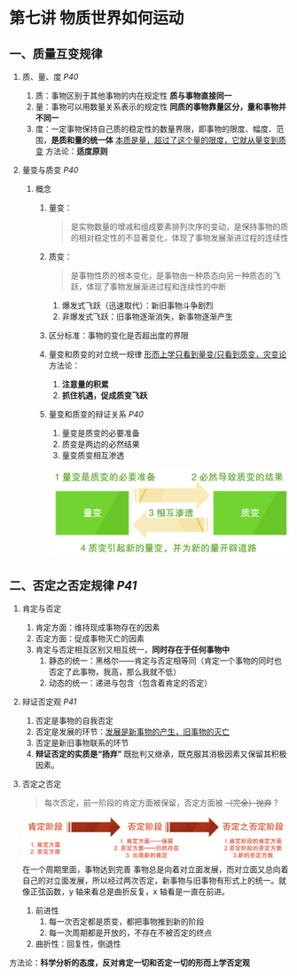 # 第七讲 物质世界如何运动

## 一、质量互变规律

1. 质、量、度 *P40*
   1. 质：事物区别于其他事物的内在规定性
      **质与事物直接同一**
   2. 量：事物可以用数量关系表示的规定性
      **同质的事物靠量区分，量和事物并不同一**
   3. 度：一定事物保持自己质的稳定性的数量界限，即事物的限度、幅度、范围，**是质和量的统一体**
      <u>本质是量，超过了这个量的限度，它就从量变到质变</u>
      方法论：**适度原则**

2. 量变与质变 *P40*
   1. 概念
      1. 量变：
         > 是实物数量的增减和组成要素排列次序的变动，是保持事物的质的相对稳定性的不显著变化，体现了事物发展渐进过程的连续性
      2. 质变：
         > 是事物性质的根本变化，是事物由一种质态向另一种质态的飞跃，体现了事物发展渐进过程和连续性的中断
         1. 爆发式飞跃（迅速取代）：新旧事物斗争剧烈
         2. 非爆发式飞跃：旧事物逐渐消失，新事物逐渐产生
      3. 区分标准：事物的变化是否超出度的界限
      4. 量变和质变的对立统一规律
          <u>形而上学只看到量变/只看到质变，灾变论</u>
          方法论：
          1. **注意量的积累**
          2. **抓住机遇，促成质变飞跃**
      5. 量变和质变的辩证关系 *P40*
          1. 量变是质变的必要准备
          2. 质变是两边的必然结果
          3. 量变质变相互渗透
  
          ![alt](assets/%E7%AC%AC%E4%B8%83%E8%AE%B2%20%E7%89%A9%E8%B4%A8%E4%B8%96%E7%95%8C%E5%A6%82%E4%BD%95%E8%BF%90%E5%8A%A8/量变与质变.png)

## 二、否定之否定规律 *P41*

1. 肯定与否定
   1. 肯定方面：维持现成事物存在的因素
   2. 否定方面：促成事物灭亡的因素
   3. 肯定与否定相互区别又相互统一，**同时存在于任何事物中**
       1. 静态的统一：黑格尔——肯定与否定相等同（肯定一个事物的同时也否定了此事物，我高，那么我就不低）
       2. 动态的统一：递进与包含（包含着肯定的否定）

2. 辩证否定观 *P41*
   1. 否定是事物的自我否定
   2. 否定是发展的环节：<u>发展是新事物的产生，旧事物的灭亡</u>
   3. 否定是新旧事物联系的环节
   4. **辩证否定的实质是“扬弃”** 既批判又继承，既克服其消极因素又保留其积极因素。

3. 否定之否定
   > 每次否定，前一阶段的肯定方面被保留，否定方面被 ~~（完全）抛弃~~ ?

   ![alt](assets/%E7%AC%AC%E4%B8%83%E8%AE%B2%20%E7%89%A9%E8%B4%A8%E4%B8%96%E7%95%8C%E5%A6%82%E4%BD%95%E8%BF%90%E5%8A%A8/否定之否定.png)
   在一个周期里面，事物达到完善
   事物总是向着对立面发展，而对立面又总向着自己的对立面发展，所以经过两次否定，新事物与旧事物有形式上的统一。就像正弦函数，y 轴来看总是曲折反复，x 轴看是一直在前进。

   1. 前进性
      1. 每一次否定都是质变，都把事物推到新的阶段
      2. 每一次周期都是开放的，不存在不被否定的终点
   2. 曲折性：回复性，倒退性

方法论：**科学分析的态度，反对肯定一切和否定一切的形而上学否定观**
